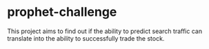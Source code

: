# prophet-challenge
This project aims to find out if the ability to predict search traffic can translate into the ability to successfully trade the stock.
